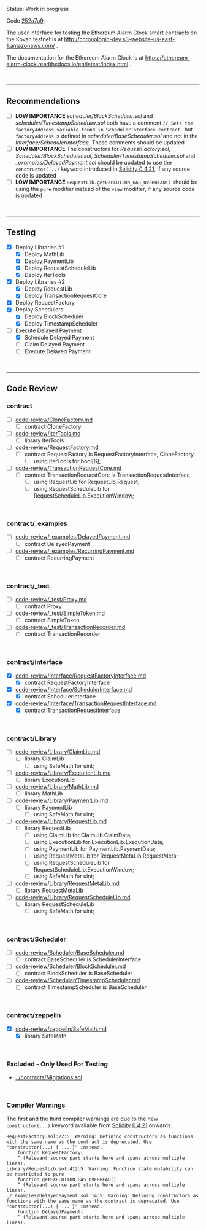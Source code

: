 Status: Work in progress

Code [252a7a9](https://github.com/ethereum-alarm-clock/ethereum-alarm-clock/commit/252a7a92bee984ff25bdb75189b3a4cc9748fadb).

The user interface for testing the Ethereum Alarm Clock smart contracts on the Kovan testnet is at http://chronologic-dev.s3-website-us-east-1.amazonaws.com/ .

The documentation for the Ethereum Alarm Clock is at https://ethereum-alarm-clock.readthedocs.io/en/latest/index.html .

<br />

<hr />

## Recommendations

* [ ] **LOW IMPORTANCE** *scheduler/BlockScheduler.sol* and *scheduler/TimestampScheduler.sol* both have a comment `// Sets the factoryAddress variable found in SchedulerInterface contract.` but `factoryAddress` is defined in *scheduler/BaseScheduler.sol* and not in the *Interface/SchedulerInterface*. These comments should be updated
* [ ] **LOW IMPORTANCE** The constructors for *RequestFactory.sol*, *Scheduler/BlockScheduler.sol*, *Scheduler/TimestampScheduler.sol* and *_examples/DelayedPayment.sol* should be updated to use the `constructor(...)` keyword introduced in [Solidity 0.4.21](https://github.com/ethereum/solidity/releases/tag/v0.4.22), if any source code is updated
* [ ] **LOW IMPORTANCE** `RequestLib.getEXECUTION_GAS_OVERHEAD()` should be using the `pure` modifier instead of the `view` modifier, if any source code is updated

<br />

<hr />

## Testing

* [x] Deploy Libraries #1
  * [x] Deploy MathLib
  * [x] Deploy PaymentLib
  * [x] Deploy RequestScheduleLib
  * [x] Deploy IterTools
* [x] Deploy Libraries #2
  * [x] Deploy RequestLib
  * [x] Deploy TransactionRequestCore
* [x] Deploy RequestFactory
* [x] Deploy Schedulers
  * [x] Deploy BlockScheduler
  * [x] Deploy TimestampScheduler
* [ ] Execute Delayed Payment
  * [x] Schedule Delayed Payment
  * [ ] Claim Delayed Payment
  * [ ] Execute Delayed Payment

<br />

<hr />

## Code Review

### contract

* [ ] [code-review/CloneFactory.md](code-review/CloneFactory.md)
  * [ ] contract CloneFactory
* [ ] [code-review/IterTools.md](code-review/IterTools.md)
  * [ ] library IterTools
* [ ] [code-review/RequestFactory.md](code-review/RequestFactory.md)
  * [ ] contract RequestFactory is RequestFactoryInterface, CloneFactory
    * [ ] using IterTools for bool[6];
* [ ] [code-review/TransactionRequestCore.md](code-review/TransactionRequestCore.md)
  * [ ] contract TransactionRequestCore is TransactionRequestInterface
    * [ ] using RequestLib for RequestLib.Request;
    * [ ] using RequestScheduleLib for RequestScheduleLib.ExecutionWindow;

<br />

### contract/_examples

* [ ] [code-review/_examples/DelayedPayment.md](code-review/_examples/DelayedPayment.md)
  * [ ] contract DelayedPayment
* [ ] [code-review/_examples/RecurringPayment.md](code-review/_examples/RecurringPayment.md)
  * [ ] contract RecurringPayment

<br />

### contract/_test

* [ ] [code-review/_test/Proxy.md](code-review/_test/Proxy.md)
  * [ ] contract Proxy
* [ ] [code-review/_test/SimpleToken.md](code-review/_test/SimpleToken.md)
  * [ ] contract SimpleToken
* [ ] [code-review/_test/TransactionRecorder.md](code-review/_test/TransactionRecorder.md)
  * [ ] contract TransactionRecorder

<br />

### contract/Interface

* [x] [code-review/Interface/RequestFactoryInterface.md](code-review/Interface/RequestFactoryInterface.md)
  * [x] contract RequestFactoryInterface
* [x] [code-review/Interface/SchedulerInterface.md](code-review/Interface/SchedulerInterface.md)
  * [x] contract SchedulerInterface
* [x] [code-review/Interface/TransactionRequestInterface.md](code-review/Interface/TransactionRequestInterface.md)
  * [x] contract TransactionRequestInterface

<br />

### contract/Library

* [ ] [code-review/Library/ClaimLib.md](code-review/Library/ClaimLib.md)
  * [ ] library ClaimLib
    * [ ] using SafeMath for uint;
* [ ] [code-review/Library/ExecutionLib.md](code-review/Library/ExecutionLib.md)
  * [ ] library ExecutionLib
* [ ] [code-review/Library/MathLib.md](code-review/Library/MathLib.md)
  * [ ] library MathLib
* [ ] [code-review/Library/PaymentLib.md](code-review/Library/PaymentLib.md)
  * [ ] library PaymentLib
    * [ ] using SafeMath for uint;
* [ ] [code-review/Library/RequestLib.md](code-review/Library/RequestLib.md)
  * [ ] library RequestLib
    * [ ] using ClaimLib for ClaimLib.ClaimData;
    * [ ] using ExecutionLib for ExecutionLib.ExecutionData;
    * [ ] using PaymentLib for PaymentLib.PaymentData;
    * [ ] using RequestMetaLib for RequestMetaLib.RequestMeta;
    * [ ] using RequestScheduleLib for RequestScheduleLib.ExecutionWindow;
    * [ ] using SafeMath for uint;
* [ ] [code-review/Library/RequestMetaLib.md](code-review/Library/RequestMetaLib.md)
  * [ ] library RequestMetaLib
* [ ] [code-review/Library/RequestScheduleLib.md](code-review/Library/RequestScheduleLib.md)
  * [ ] library RequestScheduleLib
    * [ ] using SafeMath for uint;

<br />

### contract/Scheduler

* [ ] [code-review/Scheduler/BaseScheduler.md](code-review/Scheduler/BaseScheduler.md)
  * [ ] contract BaseScheduler is SchedulerInterface
* [ ] [code-review/Scheduler/BlockScheduler.md](code-review/Scheduler/BlockScheduler.md)
  * [ ] contract BlockScheduler is BaseScheduler
* [ ] [code-review/Scheduler/TimestampScheduler.md](code-review/Scheduler/TimestampScheduler.md)
  * [ ] contract TimestampScheduler is BaseScheduler

<br />

### contract/zeppelin

* [x] [code-review/zeppelin/SafeMath.md](code-review/zeppelin/SafeMath.md)
  * [x] library SafeMath

<br />

### Excluded - Only Used For Testing

* [../contracts/Migrations.sol](../contracts/Migrations.sol)

<br />

### Compiler Warnings

The first and the third compiler warnings are due to the new `constructor(...)` keyword available from [Solidity 0.4.21](https://github.com/ethereum/solidity/releases/tag/v0.4.22) onwards.

```
RequestFactory.sol:22:5: Warning: Defining constructors as functions with the same name as the contract is deprecated. Use "constructor(...) { ... }" instead.
    function RequestFactory(
    ^ (Relevant source part starts here and spans across multiple lines).
Library/RequestLib.sol:412:5: Warning: Function state mutability can be restricted to pure
    function getEXECUTION_GAS_OVERHEAD()
    ^ (Relevant source part starts here and spans across multiple lines).
./_examples/DelayedPayment.sol:14:5: Warning: Defining constructors as functions with the same name as the contract is deprecated. Use "constructor(...) { ... }" instead.
    function DelayedPayment(
    ^ (Relevant source part starts here and spans across multiple lines).
```